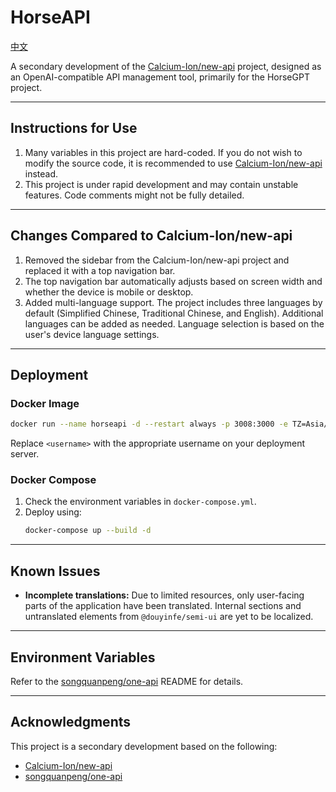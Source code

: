 # HorseAPI

[中文](https://github.com/shulinbao/horseapi)

A secondary development of the [Calcium-Ion/new-api](https://github.com/Calcium-Ion/new-api) project, designed as an OpenAI-compatible API management tool, primarily for the HorseGPT project.

---

## Instructions for Use

1. Many variables in this project are hard-coded. If you do not wish to modify the source code, it is recommended to use [Calcium-Ion/new-api](https://github.com/Calcium-Ion/new-api) instead.  
2. This project is under rapid development and may contain unstable features. Code comments might not be fully detailed.

---

## Changes Compared to Calcium-Ion/new-api

1. Removed the sidebar from the Calcium-Ion/new-api project and replaced it with a top navigation bar.  
2. The top navigation bar automatically adjusts based on screen width and whether the device is mobile or desktop.  
3. Added multi-language support. The project includes three languages by default (Simplified Chinese, Traditional Chinese, and English). Additional languages can be added as needed. Language selection is based on the user's device language settings.

---

## Deployment

### Docker Image
```bash
docker run --name horseapi -d --restart always -p 3008:3000 -e TZ=Asia/Shanghai -v /home/<username>/data/new-api:/data shulinbao/horseapi:v9  # Note: The latest version may not be v9, please check for updates
```
Replace `<username>` with the appropriate username on your deployment server.

### Docker Compose
1. Check the environment variables in `docker-compose.yml`.  
2. Deploy using:  
   ```bash
   docker-compose up --build -d
   ```

---

## Known Issues
- **Incomplete translations:** Due to limited resources, only user-facing parts of the application have been translated. Internal sections and untranslated elements from `@douyinfe/semi-ui` are yet to be localized.

---

## Environment Variables
Refer to the [songquanpeng/one-api](https://github.com/songquanpeng/one-api) README for details.

---

## Acknowledgments
This project is a secondary development based on the following:  
- [Calcium-Ion/new-api](https://github.com/Calcium-Ion/new-api)  
- [songquanpeng/one-api](https://github.com/songquanpeng/one-api)

